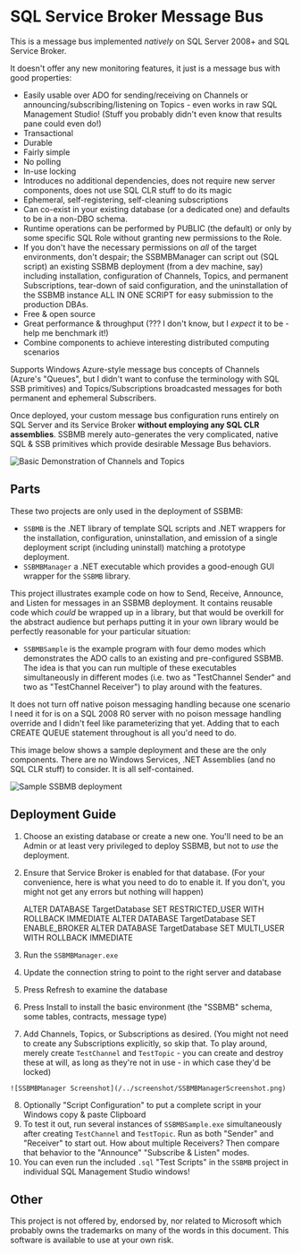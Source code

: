 # SQL Service Broker Message Bus

This is a message bus implemented *natively* on SQL Server 2008+ and SQL Service Broker.  

It doesn't offer any new monitoring features, it just is a message bus with good properties:

 * Easily usable over ADO for sending/receiving on Channels or announcing/subscribing/listening on Topics - even works in raw SQL Management Studio!  (Stuff you probably didn't even know that results pane could even do!)
 * Transactional
 * Durable
 * Fairly simple
 * No polling
 * In-use locking
 * Introduces no additional dependencies, does not require new server components, does not use SQL CLR stuff to do its magic
 * Ephemeral, self-registering, self-cleaning subscriptions
 * Can co-exist in your existing database (or a dedicated one) and defaults to be in a non-DBO schema.
 * Runtime operations can be performed by PUBLIC (the default) or only by some specific SQL Role without granting new permissions to the Role.
 * If you don't have the necessary permissions on *all* of the target environments, don't despair; the SSBMBManager can script out (SQL script) an existing SSBMB deployment (from a dev machine, say) including installation, configuration of Channels, Topics, and permanent Subscriptions, tear-down of said configuration, and the uninstallation of the SSBMB instance ALL IN ONE SCRIPT for easy submission to the production DBAs.
 * Free & open source
 * Great performance & throughput (??? I don't know, but I *expect* it to be - help me benchmark it!)
 * Combine components to achieve interesting distributed computing scenarios

Supports Windows Azure-style message bus concepts of Channels (Azure's "Queues", but I didn't want to confuse the terminology with SQL SSB primitives) and Topics/Subscriptions broadcasted messages for both permanent and ephemeral Subscribers.

Once deployed, your custom message bus configuration runs entirely on SQL Server and its Service Broker **without employing any SQL CLR assemblies**.  SSBMB merely auto-generates the very complicated, native SQL & SSB primitives which provide desirable Message Bus behaviors.

![Basic Demonstration of Channels and Topics](/../screenshot/SSBMBDemo.gif)

## Parts

These two projects are only used in the deployment of SSBMB:
  * `SSBMB` is the .NET library of template SQL scripts and .NET wrappers for the installation, configuration, uninstallation, and emission of a single deployment script (including uninstall) matching a prototype deployment.
  * `SSBMBManager` a .NET executable which provides a good-enough GUI wrapper for the `SSBMB` library.

This project illustrates example code on how to Send, Receive, Announce, and Listen for messages in an SSBMB deployment.  It contains reusable code which *could* be wrapped up in a library, but that would be overkill for the abstract audience but perhaps putting it in your own library would be perfectly reasonable for your particular situation:
  * `SSBMBSample` is the example program with four demo modes which demonstrates the ADO calls to an existing and pre-configured SSBMB.  The idea is that you can run multiple of these executables simultaneously in different modes (i.e. two as "TestChannel Sender" and two as "TestChannel Receiver") to play around with the features.

It does not turn off native poison messaging handling because one scenario I need it for is on a SQL 2008 R0 server with no poison message handling override and I didn't feel like parameterizing that yet.  Adding that to each CREATE QUEUE statement throughout is all you'd need to do.

This image below shows a sample deployment and these are the only components.  There are no Windows Services, .NET Assemblies (and no SQL CLR stuff) to consider.  It is all self-contained.

![Sample SSBMB deployment](/../screenshot/SQLParts.png)

## Deployment Guide

  1. Choose an existing database or create a new one.  You'll need to be an Admin or at least very privileged to deploy SSBMB, but not to *use* the deployment.
  2. Ensure that Service Broker is enabled for that database.  (For your convenience, here is what you need to do to enable it.  If you don't, you might not get any errors but nothing will happen)

        ALTER DATABASE TargetDatabase SET RESTRICTED_USER WITH ROLLBACK IMMEDIATE
        ALTER DATABASE TargetDatabase SET ENABLE_BROKER
        ALTER DATABASE TargetDatabase SET MULTI_USER WITH ROLLBACK IMMEDIATE

  3. Run the `SSBMBManager.exe`
  4. Update the connection string to point to the right server and database
  5. Press Refresh to examine the database
  6. Press Install to install the basic environment (the "SSBMB" schema, some tables, contracts, message type)
  7. Add Channels, Topics, or Subscriptions as desired.  (You might not need to create any Subscriptions explicitly, so skip that.  To play around, merely create `TestChannel` and `TestTopic` - you can create and destroy these at will, as long as they're not in use - in which case they'd be locked)

    ![SSBMBManager Screenshot](/../screenshot/SSBMBManagerScreenshot.png)

  8. Optionally "Script Configuration" to put a complete script in your Windows copy & paste Clipboard
  9. To test it out, run several instances of `SSBMBSample.exe` simultaneously after creating `TestChannel` and `TestTopic`. Run as both "Sender" and "Receiver" to start out.  How about multiple Receivers?  Then compare that behavior to the "Announce"  "Subscribe & Listen" modes.
  10. You can even run the included `.sql` "Test Scripts" in the `SSBMB` project in individual SQL Management Studio windows!

## Other
    
This project is not offered by, endorsed by, nor related to Microsoft which probably owns the trademarks on many of the words in this document.  This software is available to use at your own risk.
